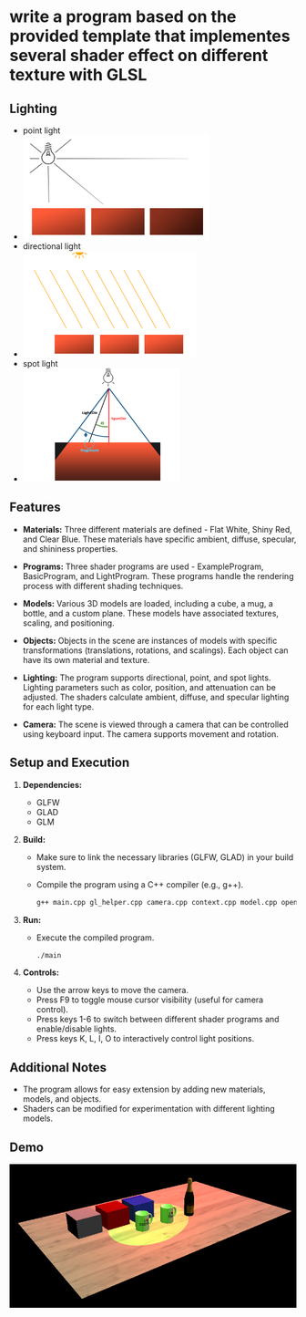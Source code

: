 # write a program based on the provided template that implementes several shader effect on different texture with GLSL

## Lighting
- point light
- ![image](https://github.com/Yang-Shun-Yu/computer-graph/blob/master/LightShader/pointlighting.png)
- directional light
- ![image](https://github.com/Yang-Shun-Yu/computer-graph/blob/master/LightShader/directionallighting.png)
- spot light
- ![image](https://github.com/Yang-Shun-Yu/computer-graph/blob/master/LightShader/spotlighting.png)
## Features

- **Materials:** Three different materials are defined - Flat White, Shiny Red, and Clear Blue. These materials have specific ambient, diffuse, specular, and shininess properties.

- **Programs:** Three shader programs are used - ExampleProgram, BasicProgram, and LightProgram. These programs handle the rendering process with different shading techniques.

- **Models:** Various 3D models are loaded, including a cube, a mug, a bottle, and a custom plane. These models have associated textures, scaling, and positioning.

- **Objects:** Objects in the scene are instances of models with specific transformations (translations, rotations, and scalings). Each object can have its own material and texture.

- **Lighting:** The program supports directional, point, and spot lights. Lighting parameters such as color, position, and attenuation can be adjusted. The shaders calculate ambient, diffuse, and specular lighting for each light type.

- **Camera:** The scene is viewed through a camera that can be controlled using keyboard input. The camera supports movement and rotation.

## Setup and Execution

1. **Dependencies:**
   - GLFW
   - GLAD
   - GLM

2. **Build:**
   - Make sure to link the necessary libraries (GLFW, GLAD) in your build system.
   - Compile the program using a C++ compiler (e.g., g++).

      ```bash
      g++ main.cpp gl_helper.cpp camera.cpp context.cpp model.cpp opengl_context.cpp program.cpp utils.cpp -o main -lglfw -ldl
      ```

3. **Run:**
   - Execute the compiled program.

      ```bash
      ./main
      ```

4. **Controls:**
   - Use the arrow keys to move the camera.
   - Press F9 to toggle mouse cursor visibility (useful for camera control).
   - Press keys 1-6 to switch between different shader programs and enable/disable lights.
   - Press keys K, L, I, O to interactively control light positions.

## Additional Notes

- The program allows for easy extension by adding new materials, models, and objects.
- Shaders can be modified for experimentation with different lighting models.

## Demo
![image](https://github.com/Yang-Shun-Yu/computer-graph/blob/master/LightShader/texturesthreelight.png)
